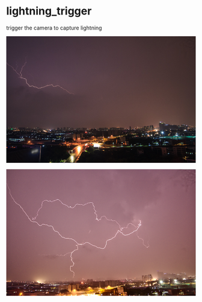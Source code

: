 # lightning_trigger
trigger the camera to capture lightning

![Captured Lightning](https://raw.githubusercontent.com/trlsmax/lightning_trigger/master/captured_lightning.jpg)

![Captured Lightning 2](https://raw.githubusercontent.com/trlsmax/lightning_trigger/master/captured_lightning2.jpg)
